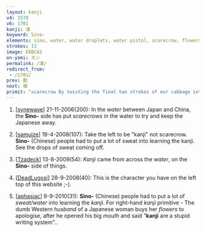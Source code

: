 ```yaml
---
layout: kanji
v4: 1578
v6: 1701
kanji: 漢
keyword: Sino-
elements: sino, water, water droplets, water pistol, scarecrow, flowers, mouth, husband
strokes: 13
image: E6BCA2
on-yomi: カン
permalink: /漢/
redirect_from:
 - /1701/
prev: 勤
next: 嘆
primit: "scarecrow By twisting the final two strokes of our cabbage into a pair of legs, we get a scarecrow with a cabbage for a head. [10]"
---
```


1) [<a href="http://kanji.koohii.com/profile/synewave">synewave</a>] 21-11-2006(200): In the <em>water</em> between Japan and China, the<strong> Sino-</strong> side has put <em>scarecrows</em> in the water to try and keep the Japanese away.

2) [<a href="http://kanji.koohii.com/profile/samuize">samuize</a>] 19-4-2008(107): Take the left to be &quot;kanji&quot; not scarecrow.<strong> Sino-</strong> (Chinese) people had to put a lot of sweat into learning the kanji. See the drops of sweat coming off.

3) [<a href="http://kanji.koohii.com/profile/Tzadeck">Tzadeck</a>] 13-8-2009(54): <em>Kanji</em> came from across the <em>water</em>, on the<strong> Sino-</strong> side of things.

4) [<a href="http://kanji.koohii.com/profile/DeadLugosi">DeadLugosi</a>] 28-9-2008(40): This is the character you have on the left top of this website ;-).

5) [<a href="http://kanji.koohii.com/profile/aphasiac">aphasiac</a>] 9-9-2010(31): <strong>Sino-</strong> (Chinese) people had to put a lot of <em>sweat/water</em> into learning the <em>kanji</em>. For right-hand <em>kanji</em> primitive - The dumb Western <em>husband</em> of a Japanese woman buys her <em>flowers</em> to apologise, after he opened his big <em>mouth</em> and said &quot;<strong>kanji</strong> are a stupid writing system&quot;..


